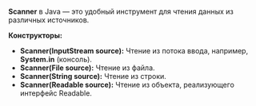 
**Scanner** в Java — это удобный инструмент для чтения данных из различных источников.

**Конструкторы:**
- **Scanner(InputStream source):** Чтение из потока ввода, например, **System.in** (консоль).
- **Scanner(File source):** Чтение из файла.
- **Scanner(String source):** Чтение из строки.
- **Scanner(Readable source):** Чтение из объекта, реализующего интерфейс Readable.